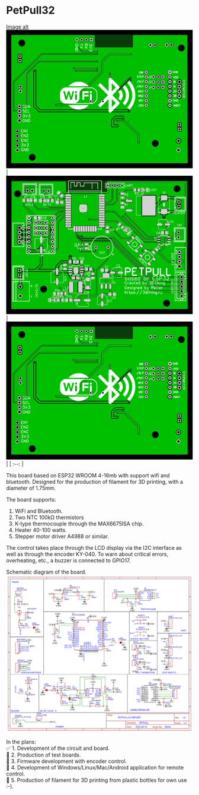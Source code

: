 # PetPull32

[Image alt](https://github.com/3DThing/petpull32/blob/main/Hardware/PCB_TOP.svg) ![Image alt](https://github.com/3DThing/petpull32/blob/main/Hardware/PCB_DOWN.svg)
| ![Image](https://github.com/3DThing/petpull32/blob/main/Hardware/PCB_TOP.svg) | ![Image](https://github.com/3DThing/petpull32/blob/main/Hardware/PCB_DOWN.svg) |
| :--: | 

This board based on ESP32 WROOM 4-16mb with support wifi and bluetooth. Designed for the production of filament for 3D printing, with a diameter of 1.75mm.

The board supports:
1. WiFi and Bluetooth.
2. Two NTC 100kΩ thermistors
3. K-type thermocouple through the MAX6675ISA chip.
4. Heater 40-100 watts.
5. Stepper motor driver A4988 or similar.


The control takes place through the LCD display via the I2C interface as well as through the encoder KY-040.
To warn about critical errors, overheating, etc., a buzzer is connected to GPIO17.  


Schematic diagram of the board.  
![Image alt](https://github.com/3DThing/petpull32/blob/main/Hardware/Schematic_PETPULL32.svg)


In the plans:  
:white_check_mark: 1. Development of the circuit and board.  
:black_square_button: 2. Production of test boards.  
:black_square_button: 3. Firmware development with encoder control.  
:black_square_button: 4. Development of Windows/Linux/Mac/Android application for remote control.  
:black_square_button: 5. Production of filament for 3D printing from plastic bottles for own use :-). 
